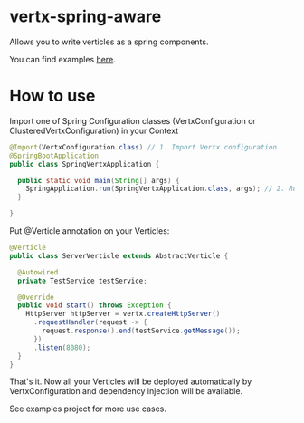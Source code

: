 # vertx-spring-aware
Allows you to write verticles as a spring components.

You can find examples [here](https://github.com/Invizible/vertx-spring-aware-examples).

# How to use
Import one of Spring Configuration classes (VertxConfiguration or ClusteredVertxConfiguration) in your Context

```java
@Import(VertxConfiguration.class) // 1. Import Vertx configuration
@SpringBootApplication
public class SpringVertxApplication {

  public static void main(String[] args) {
    SpringApplication.run(SpringVertxApplication.class, args); // 2. Run app (will create Spring context)
  }

}
```

Put @Verticle annotation on your Verticles:

```java
@Verticle
public class ServerVerticle extends AbstractVerticle {

  @Autowired
  private TestService testService;

  @Override
  public void start() throws Exception {
    HttpServer httpServer = vertx.createHttpServer()
      .requestHandler(request -> {
        request.response().end(testService.getMessage());
      })
      .listen(8080);
  }
}
```

That's it. Now all your Verticles will be deployed automatically by VertxConfiguration and dependency injection will be available.

See examples project for more use cases.